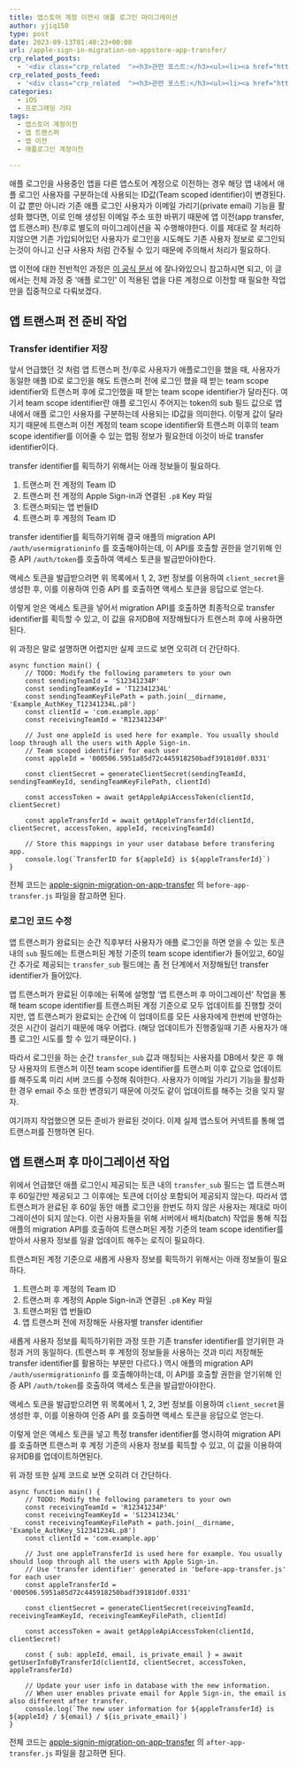 ```yaml
---
title: 앱스토어 계정 이전시 애플 로그인 마이그레이션
author: yjiq150
type: post
date: 2023-09-13T01:40:23+00:00
url: /apple-sign-in-migration-on-appstore-app-transfer/
crp_related_posts:
  - '<div class="crp_related  "><h3>관련 포스트:</h3><ul><li><a href="https://www.letmecompile.com/manage-aws-resources-with-pulumi-iac/"     class="post-1058"><span class="crp_title">Pulumi를 이용하여 코드로 AWS 리소스 관리하기</span></a></li><li><a href="https://www.letmecompile.com/javascript-crawler-tutorial-part3/"     class="post-1019"><span class="crp_title">자바스크립트로 크롤러 만들기 3편: 다양한 유형의 웹페이지 크롤러 만들어보기</span></a></li><li><a href="https://www.letmecompile.com/javascript-crawler-tutorial-part1/"     class="post-1011"><span class="crp_title">자바스크립트로 크롤러 만들기 1편: 크롤링을 위한 크롬 개발자 도구 사용법 익히기</span></a></li><li><a href="https://www.letmecompile.com/kubernetes-nlb-nginx-ingress-update/"     class="post-931"><span class="crp_title">nginx ingress controller 무중단 업데이트하기</span></a></li><li><a href="https://www.letmecompile.com/javascript-crawler-tutorial-part4/"     class="post-1024"><span class="crp_title">자바스크립트로 크롤러 만들기 4편: 실제 웹페이지 크롤링해보기</span></a></li></ul><div class="crp_clear"></div></div>'
crp_related_posts_feed:
  - '<div class="crp_related  "><h3>관련 포스트:</h3><ul><li><a href="https://www.letmecompile.com/manage-aws-resources-with-pulumi-iac/"     class="post-1058"><span class="crp_title">Pulumi를 이용하여 코드로 AWS 리소스 관리하기</span></a></li><li><a href="https://www.letmecompile.com/javascript-crawler-tutorial-part3/"     class="post-1019"><span class="crp_title">자바스크립트로 크롤러 만들기 3편: 다양한 유형의 웹페이지 크롤러 만들어보기</span></a></li><li><a href="https://www.letmecompile.com/javascript-crawler-tutorial-part1/"     class="post-1011"><span class="crp_title">자바스크립트로 크롤러 만들기 1편: 크롤링을 위한 크롬 개발자 도구 사용법 익히기</span></a></li><li><a href="https://www.letmecompile.com/kubernetes-nlb-nginx-ingress-update/"     class="post-931"><span class="crp_title">nginx ingress controller 무중단 업데이트하기</span></a></li><li><a href="https://www.letmecompile.com/javascript-crawler-tutorial-part4/"     class="post-1024"><span class="crp_title">자바스크립트로 크롤러 만들기 4편: 실제 웹페이지 크롤링해보기</span></a></li></ul><div class="crp_clear"></div></div>'
categories:
  - iOS
  - 프로그래밍 기타
tags:
  - 앱스토어 계정이전
  - 앱 트랜스퍼
  - 앱 이전
  - 애플로그인 계정이전

---
```

<div class="wp-block-jetpack-markdown">
  <p>
    애플 로그인을 사용중인 앱을 다른 앱스토어 계정으로 이전하는 경우 해당 앱 내에서 애플 로그인 사용자를 구분하는데 사용되는 ID값(Team scoped identifier)이 변경된다. 이 값 뿐만 아니라 기존 애플 로그인 사용자가 이메일 가리기(private email) 기능을 활성화 했다면, 이로 인해 생성된 이메일 주소 또한 바뀌기 때문에 앱 이전(app transfer, 앱 트랜스퍼) 전/후로 별도의 마이그레이션을 꼭 수행해야한다. 이를 제대로 잘 처리하지않으면 기존 가입되어있던 사용자가 로그인을 시도해도 기존 사용자 정보로 로그인되는것이 아니고 신규 사용자 처럼 간주될 수 있기 때문에 주의해서 처리가 필요하다.
  </p>
  
  <p>
    앱 이전에 대한 전반적인 과정은 <a href="https://developer.apple.com/help/app-store-connect/transfer-an-app/overview-of-app-transfer/">이 공식 문서</a> 에 잘나와있으니 참고하시면 되고, 이 글에서는 전체 과정 중 &#8216;애플 로그인&#8217; 이 적용된 앱을 다른 계정으로 이전할 때 필요한 작업만을 집중적으로 다뤄보겠다.
  </p>
  
  <h2>
    앱 트랜스퍼 전 준비 작업
  </h2>
  
  <h3>
    Transfer identifier 저장
  </h3>
  
  <p>
    앞서 언급했던 것 처럼 앱 트랜스퍼 전/후로 사용자가 애플로그인을 했을 때, 사용자가 동일한 애플 ID로 로그인을 해도 트랜스퍼 전에 로그인 했을 때 받는 team scope identifier와 트랜스퍼 후에 로그인했을 때 받는 team scope identifier가 달라진다. 여기서 team scope identifier란 애플 로그인시 주어지는 token의 sub 필드 값으로 앱 내에서 애플 로그인 사용자를 구분하는데 사용되는 ID값을 의미한다. 이렇게 값이 달라지기 때문에 트랜스퍼 이전 계정의 team scope identifier와 트랜스퍼 이후의 team scope identifier를 이어줄 수 있는 맵핑 정보가 필요한데 이것이 바로 transfer identifier이다.
  </p>
  
  <p>
    transfer identifier를 획득하기 위해서는 아래 정보들이 필요하다.
  </p>
  
  <ol>
    <li>
      트랜스퍼 전 계정의 Team ID
    </li>
    <li>
      트랜스퍼 전 계정의 Apple Sign-in과 연결된 <code>.p8</code> Key 파일
    </li>
    <li>
      트랜스퍼되는 앱 번들ID
    </li>
    <li>
      트랜스퍼 후 계정의 Team ID
    </li>
  </ol>
  
  <p>
    transfer identifier를 획득하기위해 결국 애플의 migration API <code>/auth/usermigrationinfo</code> 를 호출해야하는데, 이 API를 호출할 권한을 얻기위해 인증 API <code>/auth/token</code>를 호출하여 액세스 토큰을 발급받아야한다.
  </p>
  
  <p>
    액세스 토큰을 발급받으려면 위 목록에서 1, 2, 3번 정보를 이용하여 <code>client_secret</code>을 생성한 후, 이를 이용하여 인증 API 를 호출하면 액세스 토큰을 응답으로 얻는다.
  </p>
  
  <p>
    이렇게 얻은 액세스 토큰을 넣어서 migration API를 호출하면 최종적으로 transfer identifier를 획득할 수 있고, 이 값을 유저DB에 저장해뒀다가 트랜스퍼 후에 사용하면 된다.
  </p>
  
  <p>
    위 과정은 말로 설명하면 어렵지만 실제 코드로 보면 오히려 더 간단하다.
  </p>
  
  <pre><code>async function main() {
    // TODO: Modify the following parameters to your own
    const sendingTeamId = 'S12341234P'
    const sendingTeamKeyId = 'T12341234L'
    const sendingTeamKeyFilePath = path.join(__dirname, 'Example_AuthKey_T12341234L.p8')
    const clientId = 'com.example.app'
    const receivingTeamId = 'R12341234P'

    // Just one appleId is used here for example. You usually should loop through all the users with Apple Sign-in.
    // Team scoped identifier for each user
    const appleId = '000506.5951a85d72c445918250badf39181d0f.0331'

    const clientSecret = generateClientSecret(sendingTeamId, sendingTeamKeyId, sendingTeamKeyFilePath, clientId)

    const accessToken = await getAppleApiAccessToken(clientId, clientSecret)

    const appleTransferId = await getAppleTransferId(clientId, clientSecret, accessToken, appleId, receivingTeamId)

    // Store this mappings in your user database before transfering app.
    console.log(`TransferID for ${appleId} is ${appleTransferId}`)
}
</code></pre>

<p>
  전체 코드는 <a href="https://github.com/yjiq150/apple-signin-migration-on-app-transfer">apple-signin-migration-on-app-transfer</a> 의 <code>before-app-transfer.js</code> 파일을 참고하면 된다.
</p>

<h3>
  로그인 코드 수정
</h3>

<p>
  앱 트랜스퍼가 완료되는 순간 직후부터 사용자가 애플 로그인을 하면 얻을 수 있는 토큰 내의 <code>sub</code> 필드에는 트랜스퍼된 계정 기준의 team scope identifier가 들어있고, 60일간 추가로 제공되는 <code>transfer_sub</code> 필드에는 좀 전 단계에서 저장해뒀던 transfer identifier가 들어있다.
</p>

<p>
  앱 트랜스퍼가 완료된 이후에는 뒤쪽에 설명할 &#8216;앱 트랜스퍼 후 마이그레이션&#8217; 작업을 통해 team scope identifier를 트랜스퍼된 계정 기준으로 모두 업데이트를 진행할 것이지만, 앱 트랜스퍼가 완료되는 순간에 이 업데이트를 모든 사용자에게 한번에 반영하는 것은 시간이 걸리기 때문에 매우 어렵다. (해당 업데이트가 진행중일때 기존 사용자가 애플 로그인 시도를 할 수 있기 때문이다. )
</p>

<p>
  따라서 로그인을 하는 순간 <code>transfer_sub</code> 값과 매칭되는 사용자를 DB에서 찾은 후 해당 사용자의 트랜스퍼 이전 team scope identifier를 트랜스퍼 이후 값으로 업데이트를 해주도록 미리 서버 코드를 수정해 줘야한다. 사용자가 이메일 가리기 기능을 활성화 한 경우 email 주소 또한 변경되기 때문에 이것도 같이 업데이트를 해주는 것을 잊지 말자.
</p>

<p>
  여기까지 작업했으면 모든 준비가 완료된 것이다. 이제 실제 앱스토어 커넥트를 통해 앱 트랜스퍼를 진행하면 된다.
</p>

<h2>
  앱 트랜스퍼 후 마이그레이션 작업
</h2>

<p>
  위에서 언급했던 애플 로그인시 제공되는 토큰 내의 <code>transfer_sub</code> 필드는 앱 트랜스퍼 후 60일간만 제공되고 그 이후에는 토큰에 더이상 포함되어 제공되지 않는다. 따라서 앱 트랜스퍼가 완료된 후 60일 동안 애플 로그인을 한번도 하지 않은 사용자는 제대로 마이그레이션이 되지 않는다. 이런 사용자들을 위해 서버에서 배치(batch) 작업을 통해 직접 애플의 migration API를 호출하여 트랜스퍼된 계정 기준의 team scope identifier를 받아서 사용자 정보를 일괄 업데이트 해주는 로직이 필요하다.
</p>

<p>
  트랜스퍼된 계정 기준으로 새롭게 사용자 정보를 획득하기 위해서는 아래 정보들이 필요하다.
</p>

<ol>
  <li>
    트랜스퍼 후 계정의 Team ID
  </li>
  <li>
    트랜스퍼 후 계정의 Apple Sign-in과 연결된 <code>.p8</code> Key 파일
  </li>
  <li>
    트랜스퍼된 앱 번들ID
  </li>
  <li>
    앱 트랜스퍼 전에 저장해둔 사용자별 transfer identifier
  </li>
</ol>

<p>
  새롭게 사용자 정보를 획득하기위한 과정 또한 기존 transfer identifier를 얻기위한 과정과 거의 동일하다. (트랜스퍼 후 계정의 정보들을 사용하는 것과 미리 저장해둔 transfer identifier를 활용하는 부분만 다르다.) 역시 애플의 migration API <code>/auth/usermigrationinfo</code> 를 호출해야하는데, 이 API를 호출할 권한을 얻기위해 인증 API <code>/auth/token</code>를 호출하여 액세스 토큰을 발급받아야한다.
</p>

<p>
  액세스 토큰을 발급받으려면 위 목록에서 1, 2, 3번 정보를 이용하여 <code>client_secret</code>을 생성한 후, 이를 이용하여 인증 API 를 호출하면 액세스 토큰을 응답으로 얻는다.
</p>

<p>
  이렇게 얻은 액세스 토큰을 넣고 특정 transfer identifier를 명시하여 migration API를 호출하면 트랜스퍼 후 계정 기준의 사용자 정보를 획득할 수 있고, 이 값을 이용하여 유저DB를 업데이트하면된다.
</p>

<p>
  위 과정 또한 실제 코드로 보면 오히려 더 간단하다.
</p>

<pre><code>async function main() {
    // TODO: Modify the following parameters to your own
    const receivingTeamId = 'R12341234P'
    const receivingTeamKeyId = 'S12341234L'
    const receivingTeamKeyFilePath = path.join(__dirname, 'Example_AuthKey_S12341234L.p8')
    const clientId = 'com.example.app'

    // Just one appleTransferId is used here for example. You usually should loop through all the users with Apple Sign-in.
    // Use 'transfer identifier' generated in 'before-app-transfer.js' for each user
    const appleTransferId = '000506.5951a85d72c445918250badf39181d0f.0331'

    const clientSecret = generateClientSecret(receivingTeamId, receivingTeamKeyId, receivingTeamKeyFilePath, clientId)

    const accessToken = await getAppleApiAccessToken(clientId, clientSecret)

    const { sub: appleId, email, is_private_email } = await getUserInfoByTransferId(clientId, clientSecret, accessToken, appleTransferId)

    // Update your user info in database with the new information.
    // When user enables private email for Apple Sign-in, the email is also different after transfer.
    console.log(`The new user information for ${appleTransferId} is ${appleId} / ${email} / ${is_private_email}`)
}
</code></pre>

<p>
  전체 코드는 <a href="https://github.com/yjiq150/apple-signin-migration-on-app-transfer">apple-signin-migration-on-app-transfer</a> 의 <code>after-app-transfer.js</code> 파일을 참고하면 된다.
</p>
</div>